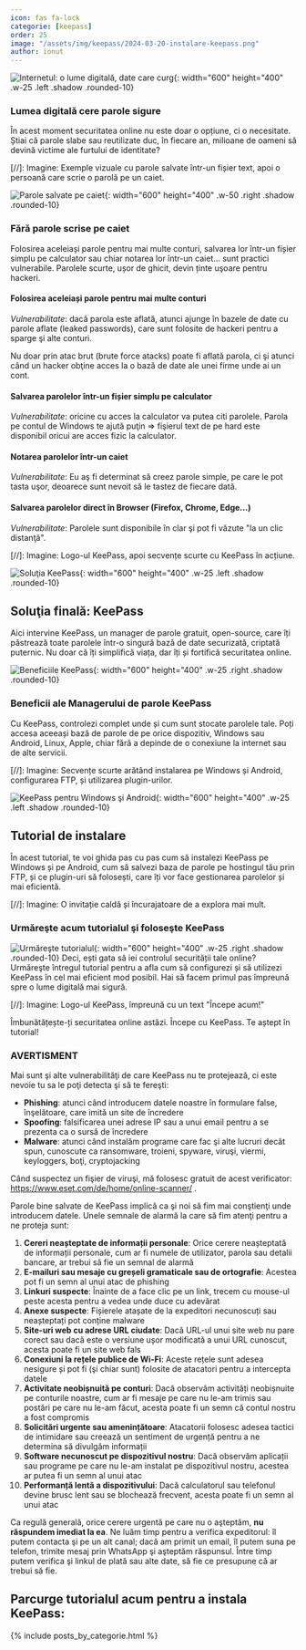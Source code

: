 ```yaml
---
icon: fas fa-lock
categorie: [keepass]
order: 25
image: "/assets/img/keepass/2024-03-20-instalare-keepass.png"
author: ionut
---
```


![Internetul: o lume digitală, date care curg](/assets/img/keepass/intro-01-600x400.jpg){: width="600" height="400" .w-25 .left .shadow .rounded-10}
### Lumea digitală cere parole sigure
În acest moment securitatea online nu este doar o opțiune, ci o necesitate. Știai că parole slabe sau reutilizate duc, în fiecare an, milioane de oameni să devină victime ale furtului de identitate?


[//]: Imagine: Exemple vizuale cu parole salvate într-un fișier text, apoi o persoană care scrie o parolă pe un caiet.

![Parole salvate pe caiet](/assets/img/keepass/intro-02-600x400.jpg){: width="600" height="400" .w-50 .right .shadow .rounded-10}
### Fără parole scrise pe caiet
Folosirea aceleiași parole pentru mai multe conturi, salvarea lor într-un fișier simplu pe calculator sau chiar notarea lor într-un caiet... sunt practici vulnerabile. Parolele scurte, ușor de ghicit, devin ținte uşoare pentru hackeri.

#### Folosirea aceleiași parole pentru mai multe conturi
_Vulnerabilitate_: dacă parola este aflată, atunci ajunge în bazele de date cu parole aflate (leaked passwords), care sunt folosite de hackeri pentru a sparge şi alte conturi.

Nu doar prin atac brut (brute force atacks) poate fi aflată parola, ci şi atunci când un hacker obţine acces la o bază de date ale unei firme unde ai un cont.

#### Salvarea parolelor într-un fișier simplu pe calculator
_Vulnerabilitate_: oricine cu acces la calculator va putea citi parolele. Parola pe contul de Windows te ajută puţin => fişierul text de pe hard este disponibil oricui are acces fizic la calculator.

#### Notarea parolelor într-un caiet
_Vulnerabilitate_: Eu aş fi determinat să creez parole simple, pe care le pot tasta uşor, deoarece sunt nevoit să le tastez de fiecare dată.

#### Salvarea parolelor direct în Browser (Firefox, Chrome, Edge...)
_Vulnerabilitate_: Parolele sunt disponibile în clar şi pot fi văzute "la un clic distanţă".

[//]: Imagine: Logo-ul KeePass, apoi secvențe scurte cu KeePass în acțiune.

![Soluţia KeePass](/assets/img/keepass/intro-03-600x400.jpg){: width="600" height="400" .w-25 .left .shadow .rounded-10}
## Soluţia finală: KeePass
Aici intervine KeePass, un manager de parole gratuit, open-source, care îți păstrează toate parolele într-o singură bază de date securizată, criptată puternic. Nu doar că îți simplifică viața, dar îți și fortifică securitatea online.

![Beneficiile KeePass](/assets/img/keepass/intro-04-600x400.jpg){: width="600" height="400" .w-25 .right .shadow .rounded-10}
### Beneficii ale Managerului de parole KeePass
Cu KeePass, controlezi complet unde și cum sunt stocate parolele tale. Poți accesa aceeași bază de parole de pe orice dispozitiv, Windows sau Android, Linux, Apple, chiar fără a depinde de o conexiune la internet sau de alte servicii.

[//]: Imagine: Secvențe scurte arătând instalarea pe Windows și Android, configurarea FTP, și utilizarea plugin-urilor.

![KeePass pentru Windows şi Android](/assets/img/keepass/intro-05-600x400.jpg){: width="600" height="400" .w-25 .left .shadow .rounded-10}
## Tutorial de instalare
În acest tutorial, te voi ghida pas cu pas cum să instalezi KeePass pe Windows și pe Android, cum să salvezi baza de parole pe hostingul tău prin FTP, și ce plugin-uri să folosești, care îți vor face gestionarea parolelor și mai eficientă.

[//]: Imagine: O invitație caldă și încurajatoare de a explora mai mult.

### Urmăreşte acum tutorialul şi foloseşte KeePass
![Urmăreşte tutorialul ](/assets/img/keepass/intro-06-600x400.jpg){: width="600" height="400" .w-25 .right .shadow .rounded-10}
Deci, ești gata să iei controlul securității tale online? Urmăreşte întregul tutorial pentru a afla cum să configurezi și să utilizezi KeePass în cel mai eficient mod posibil. Hai să facem primul pas împreună spre o lume digitală mai sigură.

[//]: Imagine: Logo-ul KeePass, împreună cu un text "Începe acum!"

Îmbunătățește-ți securitatea online astăzi. Începe cu KeePass. Te aștept în tutorial!

### AVERTISMENT
Mai sunt şi alte vulnerabilităţi de care KeePass nu te protejează, ci este nevoie tu sa le poţi detecta şi să te fereşti:
* **Phishing**: atunci când introducem datele noastre în formulare false, înşelătoare, care imită un site de încredere
* **Spoofing**: falsificarea unei adrese IP sau a unui email pentru a se prezenta ca o sursă de încredere
* **Malware**: atunci când instalăm programe care fac şi alte lucruri decât spun, cunoscute ca ransomware, troieni, spyware, viruşi, viermi, keyloggers, boţi, cryptojacking

Când suspectez un fişier de viruşi, mă folosesc gratuit de acest verificator: https://www.eset.com/de/home/online-scanner/ .

Parole bine salvate de KeePass implică ca şi noi să fim mai conştienţi unde introducem datele. Unele semnale de alarmă la care să fim atenţi pentru a ne proteja sunt:

1. **Cereri neașteptate de informații personale**: Orice cerere neașteptată de informații personale, cum ar fi numele de utilizator, parola sau detalii bancare, ar trebui să fie un semnal de alarmă
2. **E-mailuri sau mesaje cu greșeli gramaticale sau de ortografie**: Acestea pot fi un semn al unui atac de phishing
3. **Linkuri suspecte**: Înainte de a face clic pe un link, trecem cu mouse-ul peste acesta pentru a vedea unde duce cu adevărat
4. **Anexe suspecte**: Fișierele atașate de la expeditori necunoscuți sau neașteptați pot conține malware
5. **Site-uri web cu adrese URL ciudate**: Dacă URL-ul unui site web nu pare corect sau dacă este o versiune ușor modificată a unui URL cunoscut, acesta poate fi un site web fals
6. **Conexiuni la rețele publice de Wi-Fi**: Aceste rețele sunt adesea nesigure și pot fi (şi chiar sunt) folosite de atacatori pentru a intercepta datele
7. **Activitate neobișnuită pe conturi**: Dacă observăm activități neobișnuite pe conturile noastre, cum ar fi mesaje pe care nu le-am trimis sau postări pe care nu le-am făcut, acesta poate fi un semn că contul nostru a fost compromis
8. **Solicitări urgente sau amenințătoare**: Atacatorii folosesc adesea tactici de intimidare sau creează un sentiment de urgență pentru a ne determina să divulgăm informații
9. **Software necunoscut pe dispozitivul nostru**: Dacă observăm aplicații sau programe pe care nu le-am instalat pe dispozitivul nostru, acestea ar putea fi un semn al unui atac
10. **Performanță lentă a dispozitivului**: Dacă calculatorul sau telefonul devine brusc lent sau se blochează frecvent, acesta poate fi un semn al unui atac

Ca regulă generală, orice cerere urgentă pe care nu o aşteptăm, **nu răspundem imediat la ea**. Ne luăm timp pentru a verifica expeditorul: îl putem contacta şi pe un alt canal; dacă am primit un email, îl putem suna pe telefon, trimite mesaj prin WhatsApp şi aşteptăm răspunsul. Între timp putem verifica şi linkul de plată sau alte date, să fie ce presupune că ar trebui să fie.

## Parcurge tutorialul acum pentru a instala KeePass:

{% include posts_by_categorie.html %}

